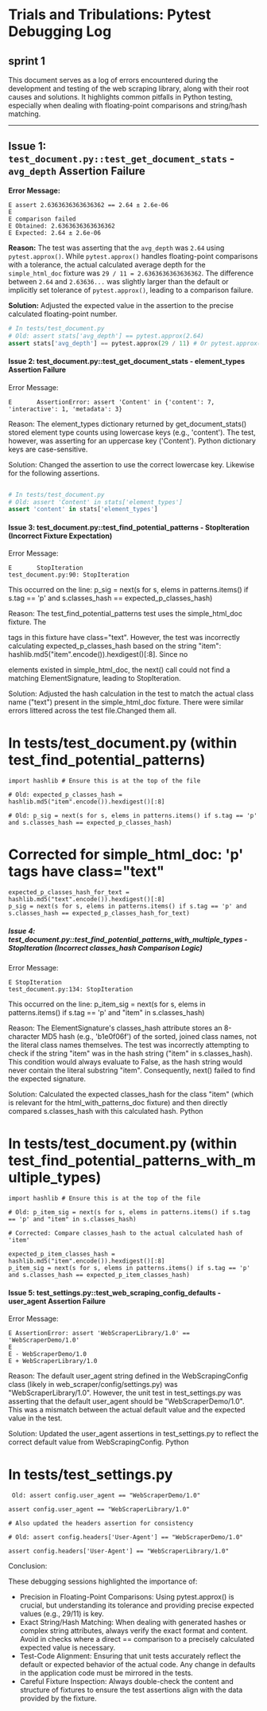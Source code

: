 # Trials and Tribulations: Pytest Debugging Log

## sprint 1

This document serves as a log of errors encountered during the development and testing of the web scraping library, along with their root causes and solutions. It highlights common pitfalls in Python testing, especially when dealing with floating-point comparisons and string/hash matching.

---

## Issue 1: `test_document.py::test_get_document_stats` - `avg_depth` Assertion Failure

**Error Message:**

```
E assert 2.6363636363636362 == 2.64 ± 2.6e-06
E
E comparison failed
E Obtained: 2.6363636363636362
E Expected: 2.64 ± 2.6e-06
```

**Reason:**
The test was asserting that the `avg_depth` was `2.64` using `pytest.approx()`. While `pytest.approx()` handles floating-point comparisons with a tolerance, the actual calculated average depth for the `simple_html_doc` fixture was `29 / 11 = 2.6363636363636362`. The difference between `2.64` and `2.63636...` was slightly larger than the default or implicitly set tolerance of `pytest.approx()`, leading to a comparison failure.

**Solution:**
Adjusted the expected value in the assertion to the precise calculated floating-point number.

```python
# In tests/test_document.py
# Old: assert stats['avg_depth'] == pytest.approx(2.64)
assert stats['avg_depth'] == pytest.approx(29 / 11) # Or pytest.approx(2.6363636363636362)
```

#### Issue 2: test_document.py::test_get_document_stats - element_types Assertion Failure

Error Message:

```
E       AssertionError: assert 'Content' in {'content': 7, 'interactive': 1, 'metadata': 3}
```

Reason:
The element_types dictionary returned by get_document_stats() stored element type counts using lowercase keys (e.g., 'content'). The test, however, was asserting for an uppercase key ('Content'). Python dictionary keys are case-sensitive.

Solution:
Changed the assertion to use the correct lowercase key. Likewise for the following assertions.

```Python

# In tests/test_document.py
# Old: assert 'Content' in stats['element_types']
assert 'content' in stats['element_types']
```

#### Issue 3: test_document.py::test_find_potential_patterns - StopIteration (Incorrect Fixture Expectation)

Error Message:

```
E       StopIteration
test_document.py:90: StopIteration
```

This occurred on the line: p_sig = next(s for s, elems in patterns.items() if s.tag == 'p' and s.classes_hash == expected_p_classes_hash)

Reason:
The test_find_potential_patterns test uses the simple_html_doc fixture. The <p> tags in this fixture have class="text". However, the test was incorrectly calculating expected_p_classes_hash based on the string "item": hashlib.md5("item".encode()).hexdigest()[:8]. Since no <p class="item"> elements existed in simple_html_doc, the next() call could not find a matching ElementSignature, leading to StopIteration.

Solution:
Adjusted the hash calculation in the test to match the actual class name ("text") present in the simple_html_doc fixture. There were similar errors littered across the test file.Changed them all.

# In tests/test_document.py (within test_find_potential_patterns)

```
import hashlib # Ensure this is at the top of the file
```

```
# Old: expected_p_classes_hash = hashlib.md5("item".encode()).hexdigest()[:8]

# Old: p_sig = next(s for s, elems in patterns.items() if s.tag == 'p' and s.classes_hash == expected_p_classes_hash)
```

# Corrected for simple_html_doc: 'p' tags have class="text"

```
expected_p_classes_hash_for_text = hashlib.md5("text".encode()).hexdigest()[:8]
p_sig = next(s for s, elems in patterns.items() if s.tag == 'p' and s.classes_hash == expected_p_classes_hash_for_text)
```

##### Issue 4: test_document.py::test_find_potential_patterns_with_multiple_types - StopIteration (Incorrect classes_hash Comparison Logic)

Error Message:

```
E StopIteration
test_document.py:134: StopIteration
```

This occurred on the line: p_item_sig = next(s for s, elems in patterns.items() if s.tag == 'p' and "item" in s.classes_hash)

Reason:
The ElementSignature's classes_hash attribute stores an 8-character MD5 hash (e.g., 'b1e0f06f') of the sorted, joined class names, not the literal class names themselves. The test was incorrectly attempting to check if the string "item" was in the hash string ("item" in s.classes_hash). This condition would always evaluate to False, as the hash string would never contain the literal substring "item". Consequently, next() failed to find the expected signature.

Solution:
Calculated the expected classes_hash for the class "item" (which is relevant for the html_with_patterns_doc fixture) and then directly compared s.classes_hash with this calculated hash.
Python

# In tests/test_document.py (within test_find_potential_patterns_with_multiple_types)

```
import hashlib # Ensure this is at the top of the file
```

```
# Old: p_item_sig = next(s for s, elems in patterns.items() if s.tag == 'p' and "item" in s.classes_hash)

# Corrected: Compare classes_hash to the actual calculated hash of 'item'

expected_p_item_classes_hash = hashlib.md5("item".encode()).hexdigest()[:8]
p_item_sig = next(s for s, elems in patterns.items() if s.tag == 'p' and s.classes_hash == expected_p_item_classes_hash)
```

#### Issue 5: test_settings.py::test_web_scraping_config_defaults - user_agent Assertion Failure

Error Message:

```
E AssertionError: assert 'WebScraperLibrary/1.0' == 'WebScraperDemo/1.0'
E
E - WebScraperDemo/1.0
E + WebScraperLibrary/1.0
```

Reason:
The default user_agent string defined in the WebScrapingConfig class (likely in web_scraper/config/settings.py) was "WebScraperLibrary/1.0". However, the unit test in test_settings.py was asserting that the default user_agent should be "WebScraperDemo/1.0". This was a mismatch between the actual default value and the expected value in the test.

Solution:
Updated the user_agent assertions in test_settings.py to reflect the correct default value from WebScrapingConfig.
Python

# In tests/test_settings.py

```
 Old: assert config.user_agent == "WebScraperDemo/1.0"

assert config.user_agent == "WebScraperLibrary/1.0"

# Also updated the headers assertion for consistency

# Old: assert config.headers['User-Agent'] == "WebScraperDemo/1.0"

assert config.headers['User-Agent'] == "WebScraperLibrary/1.0"
```

Conclusion:

These debugging sessions highlighted the importance of:

- Precision in Floating-Point Comparisons: Using pytest.approx() is crucial, but understanding its tolerance and providing precise expected values (e.g., 29/11) is key.
- Exact String/Hash Matching: When dealing with generated hashes or complex string attributes, always verify the exact format and content. Avoid in checks where a direct == comparison to a precisely calculated expected value is necessary.
- Test-Code Alignment: Ensuring that unit tests accurately reflect the default or expected behavior of the actual code. Any change in defaults in the application code must be mirrored in the tests.
- Careful Fixture Inspection: Always double-check the content and structure of fixtures to ensure the test assertions align with the data provided by the fixture.
